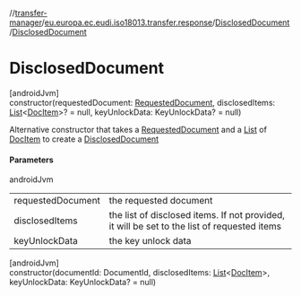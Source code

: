 //[transfer-manager](../../../index.md)/[eu.europa.ec.eudi.iso18013.transfer.response](../index.md)/[DisclosedDocument](index.md)/[DisclosedDocument](-disclosed-document.md)

# DisclosedDocument

[androidJvm]\
constructor(requestedDocument: [RequestedDocument](../-requested-document/index.md), disclosedItems: [List](https://kotlinlang.org/api/latest/jvm/stdlib/kotlin-stdlib/kotlin.collections/-list/index.html)&lt;[DocItem](../-doc-item/index.md)&gt;? = null, keyUnlockData: KeyUnlockData? = null)

Alternative constructor that takes a [RequestedDocument](../-requested-document/index.md) and a [List](https://kotlinlang.org/api/latest/jvm/stdlib/kotlin-stdlib/kotlin.collections/-list/index.html) of [DocItem](../-doc-item/index.md) to create a [DisclosedDocument](index.md)

#### Parameters

androidJvm

| | |
|---|---|
| requestedDocument | the requested document |
| disclosedItems | the list of disclosed items. If not provided, it will be set to the list of requested items |
| keyUnlockData | the key unlock data |

[androidJvm]\
constructor(documentId: DocumentId, disclosedItems: [List](https://kotlinlang.org/api/latest/jvm/stdlib/kotlin-stdlib/kotlin.collections/-list/index.html)&lt;[DocItem](../-doc-item/index.md)&gt;, keyUnlockData: KeyUnlockData? = null)
